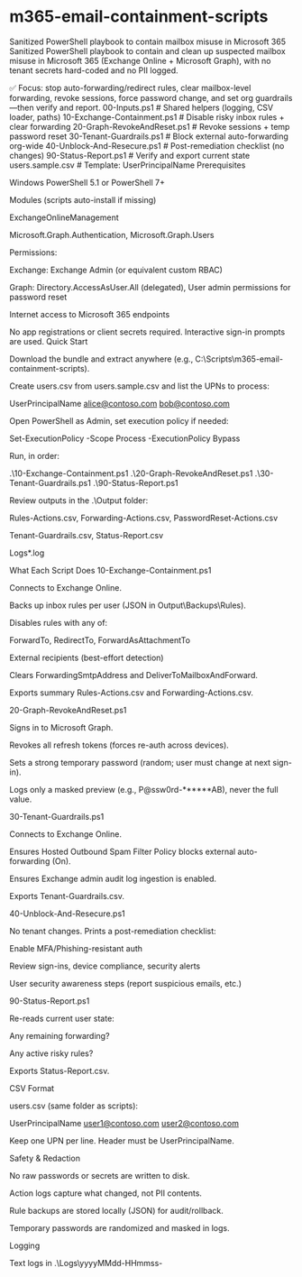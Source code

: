 # m365-email-containment-scripts
Sanitized PowerShell playbook to contain mailbox misuse in Microsoft 365
Sanitized PowerShell playbook to contain and clean up suspected mailbox misuse in Microsoft 365 (Exchange Online + Microsoft Graph), with no tenant secrets hard-coded and no PII logged.

✅ Focus: stop auto-forwarding/redirect rules, clear mailbox-level forwarding, revoke sessions, force password change, and set org guardrails—then verify and report.
00-Inputs.ps1                # Shared helpers (logging, CSV loader, paths)
10-Exchange-Containment.ps1  # Disable risky inbox rules + clear forwarding
20-Graph-RevokeAndReset.ps1  # Revoke sessions + temp password reset
30-Tenant-Guardrails.ps1     # Block external auto-forwarding org-wide
40-Unblock-And-Resecure.ps1  # Post-remediation checklist (no changes)
90-Status-Report.ps1         # Verify and export current state
users.sample.csv             # Template: UserPrincipalName
Prerequisites

Windows PowerShell 5.1 or PowerShell 7+

Modules (scripts auto-install if missing)

ExchangeOnlineManagement

Microsoft.Graph.Authentication, Microsoft.Graph.Users

Permissions:

Exchange: Exchange Admin (or equivalent custom RBAC)

Graph: Directory.AccessAsUser.All (delegated), User admin permissions for password reset

Internet access to Microsoft 365 endpoints

No app registrations or client secrets required. Interactive sign-in prompts are used.
Quick Start

Download the bundle and extract anywhere (e.g., C:\Scripts\m365-email-containment-scripts).

Create users.csv from users.sample.csv and list the UPNs to process:

UserPrincipalName
alice@contoso.com
bob@contoso.com


Open PowerShell as Admin, set execution policy if needed:

Set-ExecutionPolicy -Scope Process -ExecutionPolicy Bypass


Run, in order:

.\10-Exchange-Containment.ps1
.\20-Graph-RevokeAndReset.ps1
.\30-Tenant-Guardrails.ps1
.\90-Status-Report.ps1


Review outputs in the .\Output folder:

Rules-Actions.csv, Forwarding-Actions.csv, PasswordReset-Actions.csv

Tenant-Guardrails.csv, Status-Report.csv

Logs\*.log

What Each Script Does
10-Exchange-Containment.ps1

Connects to Exchange Online.

Backs up inbox rules per user (JSON in Output\Backups\Rules).

Disables rules with any of:

ForwardTo, RedirectTo, ForwardAsAttachmentTo

External recipients (best-effort detection)

Clears ForwardingSmtpAddress and DeliverToMailboxAndForward.

Exports summary Rules-Actions.csv and Forwarding-Actions.csv.

20-Graph-RevokeAndReset.ps1

Signs in to Microsoft Graph.

Revokes all refresh tokens (forces re-auth across devices).

Sets a strong temporary password (random; user must change at next sign-in).

Logs only a masked preview (e.g., P@ssw0rd-******AB), never the full value.

30-Tenant-Guardrails.ps1

Connects to Exchange Online.

Ensures Hosted Outbound Spam Filter Policy blocks external auto-forwarding (On).

Ensures Exchange admin audit log ingestion is enabled.

Exports Tenant-Guardrails.csv.

40-Unblock-And-Resecure.ps1

No tenant changes. Prints a post-remediation checklist:

Enable MFA/Phishing-resistant auth

Review sign-ins, device compliance, security alerts

User security awareness steps (report suspicious emails, etc.)

90-Status-Report.ps1

Re-reads current user state:

Any remaining forwarding?

Any active risky rules?

Exports Status-Report.csv.

CSV Format

users.csv (same folder as scripts):

UserPrincipalName
user1@contoso.com
user2@contoso.com


Keep one UPN per line. Header must be UserPrincipalName.

Safety & Redaction

No raw passwords or secrets are written to disk.

Action logs capture what changed, not PII contents.

Rule backups are stored locally (JSON) for audit/rollback.

Temporary passwords are randomized and masked in logs.

Logging

Text logs in .\Logs\yyyyMMdd-HHmmss-<script>.log

CSV outputs in .\Output\

Backups in .\Output\Backups\

Common Questions

Q: Will this break legitimate internal forwarding?
A: The guardrail in 30-* blocks external auto-forwarding. Internal routing continues to work. Per-user mailbox-level forwarding is cleared; transport/mailflow rules are not altered.

Q: Do users get locked out?
A: Tokens are revoked and a temporary password is set with “must change at next sign-in.” If your tenant enforces MFA/Conditional Access, users will re-authenticate normally.

Q: Can I undo disabled rules?
A: Yes—see backups in Output\Backups\Rules. Re-enable selectively via EAC or Set-InboxRule.

Troubleshooting

Modules won’t import / install
Install-Module ExchangeOnlineManagement -Scope CurrentUser -Force
Install-Module Microsoft.Graph -Scope CurrentUser -Force

You lack permissions
Use an Exchange admin role and a user admin role for pwd resets.

Graph throttling
Scripts already sleep between calls; try smaller user batches.

Contributing

Keep redaction intact (no PII, no secrets).

Follow the “one concern per script” structure.

PRs welcome (typos, docs, small features).

License

MIT — see LICENSE.
